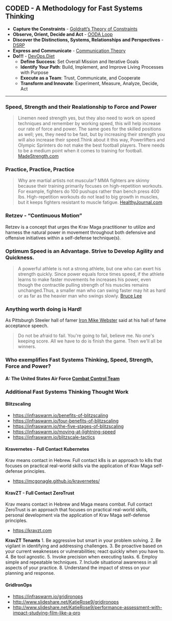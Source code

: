 ## CODED - A Methodology for Fast Systems Thinking

- **Capture the Constraints** - [Goldratt’s Theory of Constraints](https://www.leanproduction.com/theory-of-constraints/) 
- **Observe, Orient, Decide and Act** - [OODA Loop](https://en.wikipedia.org/wiki/OODA_loop)
- **Discover the Distinctions, Systems, Relationships and Perspectives** - [DSRP](https://en.wikipedia.org/wiki/DSRP)
- **Express and Communicate** - [Communication Theory](https://en.wikipedia.org/wiki/Communication_theory)
- **Do!!!** - [DevOps.Diet](https://devops.diet) 
    - **Define Success**: Set Overall Mission and Iterative Goals
    - **Identify Your Path**: Build, Implement, and Improve Living Processes with Purpose
    - **Execute as a Team**: Trust, Communicate, and Cooperate
    - **Transform and Innovate**: Experiment, Measure, Analyze, Decide, Act
---
### Speed, Strength and their Realationship to Force and Power
> Linemen need strength yes, but they also need to work on speed techniques and remember by working speed, this will help increase our rate of force and power. The same goes for the skilled positions as well; yes, they need to be fast, but by increasing their strength you will also increase their speed.Think about it this way, Powerlifters and Olympic Sprinters do not make the best football players. There needs to be a medium point when it comes to training for football.
[MadeStrength.com](https://www.madestrength.com/?p=449#:~:text=Linemen%20need%20strength%20yes%2C%20but,will%20also%20increase%20their%20speed.)

### Practice, Practice, Practice
> Why are martial artists not muscular? MMA fighters are skinny because their training primarily focuses on high-repetition workouts. For example, fighters do 100 pushups rather than bench press 400 lbs. High-repetition workouts do not lead to big growth in muscles, but it keeps fighters resistant to muscle fatigue.
[HealthyJournal.com](https://www.thehealthyjournal.com/frequently-asked-questions/why-are-martial-artists-not-ripped#:~:text=Why%20are%20martial%20artists%20not%20muscular%3F,fighters%20resistant%20to%20muscle%20fatigue.)

### Retzev - “Continuous Motion”
Retzev is a concept that urges the Krav Maga practitioner to utilize and harness the natural power in movement throughout both defensive and offensive initiatives within a self-defense technique(s).

### Optimum Speed is an Advantage. Strive to Develop Agility and Quickness.
> A powerful athlete is not a strong athlete, but one who can exert his strength quickly. Since power equals force times speed, if the athlete learns to make faster movements he increases his power, even though the contractile pulling strength of his muscles remains unchanged.Thus, a smaller man who can swing faster may hit as hard or as far as the heavier man who swings slowly.
[Bruce Lee](https://sourcesofinsight.com/bruce-lee-quotes/#:~:text=%E2%80%9CA%20powerful%20athlete%20is%20not,of%20his%20muscles%20remains%20unchanged.)

### Anything worth doing is Hard!
As Pittsburgh Steeler hall of famer [Iron Mike Webster](https://www.steelers.com/history/bios/webster_mike) said at his hall of fame acceptance speech.

> Do not be afraid to fail. You're going to fail, believe me. No one's keeping score. All we have to do is finish the game. Then we'll all be winners.


### Who exemplifies Fast Systems Thinking, Speed, Strength, Force and Power?
####  A: The United States Air Force [Combat Control Team](https://www.airforce.com/careers/detail/combat-control)


### Additional Fast Systems Thinking Thought Work
#### Blitzscaling
- https://infraswarm.io/benefits-of-blitzscaling
- https://infraswarm.io/four-benefits-of-blitzscaling
- https://infraswarm.io/the-five-stages-of-blitzscaling
- https://infraswarm.io/moving-at-lightning-speed
- https://infraswarm.io/blitzscale-tactics

#### Kravernetes - Full Contact Kubernetes
Krav means contact in Hebrew. Full contact k8s is an approach to k8s that focuses on practical real-world skills via the application of Krav Maga self-defense principles.
- https://mcgonagle.github.io/kravernetes/


#### KravZT - Full Contact ZeroTrust
Krav means contact in Hebrew and Maga means combat. Full contact ZeroTrust is an approach that focuses on practical real-world skills, personal development via the application of Krav Maga self-defense principles.
- https://kravzt.com

**KravZT Tenants**
    1. Be aggressive but smart in your problem solving.
    2. Be vigilant in identifying and addressing challenges.
    3. Be proactive based on your current weaknesses or vulnerabilities; react quickly when you have to.
    4. Be tool agnostic.
    5. Invoke precision when executing tasks.
    6. Employ simple and repeatable techniques.
    7. Include situational awareness in all aspects of your practice.
    8. Understand the impact of stress on your planning and response.

#### GridIronOps
- https://infraswarm.io/gridironops
- http://www.slideshare.net/KatieRose9/gridironops
- http://www.slideshare.net/KatieRose9/performance-assessment-with-impact-studying-film-like-a-pro
